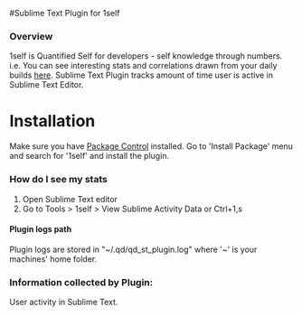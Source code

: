 #Sublime Text Plugin for 1self

### Overview

1self is Quantified Self for developers - self knowledge through numbers.
i.e. You can see interesting stats and correlations drawn from your daily builds
<a href="https://app.1self.co/">here</a>.
Sublime Text Plugin tracks amount of time user is active in Sublime Text Editor.

# Installation
Make sure you have <a href="https://packagecontrol.io/">Package Control</a> installed.
Go to 'Install Package' menu and search for '1self' and install the plugin.

### How do I see my stats
1. Open Sublime Text editor
2. Go to Tools > 1self > View Sublime Activity Data or Ctrl+1,s


#### Plugin logs path
Plugin logs are stored in "~/.qd/qd_st_plugin.log" where '~' is your machines' home folder.

### Information collected by Plugin:
User activity in Sublime Text.
